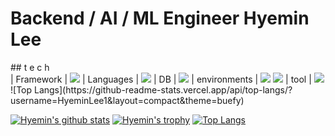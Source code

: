 
# Backend / AI / ML Engineer Hyemin Lee

</h1>
## t e c h 
<br/>
| Framework    | <img src="https://img.shields.io/badge/Django-092E20?style=flat-square&logo=Django&logoColor=orange"/>
| Languages    | <img src="https://img.shields.io/badge/Python-3776AB?style=flat-square&logo=Python&logoColor=yellow"/>
| DB           | <img src="https://img.shields.io/badge/MariaDB-003545?style=flat-square&logo=MariaDB&logoColor=white"/>
| environments | <img src="https://img.shields.io/badge/Docker-2496ED?style=flat-square&logo=Docker&logoColor=white"/>
<img src="https://img.shields.io/badge/Anaconda-44A833?style=flat-square&logo=Anaconda&logoColor=white"/>
| tool         | <img src="https://img.shields.io/badge/PyCharm-000000?style=flat-square&logo=PyCharm&logoColor=yellow"/>
<br>
![Top Langs](https://github-readme-stats.vercel.app/api/top-langs/?username=HyeminLee1&layout=compact&theme=buefy)


 [![Hyemin's github stats](https://github-readme-stats.vercel.app/api?username=HyeminLee)](https://github.com/HyeminLee1/github-readme-stats)
 [![Hyemin's trophy](https://github-profile-trophy.vercel.app/?username=Hyemin&theme=nord)](https://github.com/HyeminLee1/github-profile-trophy)
 [![Top Langs](https://github-readme-stats.vercel.app/api/top-langs/?username=HyeminLee1&layout=compact&theme=buefy)](https://github.com/HyeminLee1/github-top-langs)
